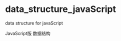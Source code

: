 data_structure_javaScript
=========================

data structure for javaScript

JavaScript版 数据结构
